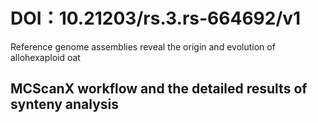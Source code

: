 # DOI：10.21203/rs.3.rs-664692/v1
Reference genome assemblies reveal the origin and evolution of allohexaploid oat

## MCScanX workflow and the detailed results of synteny analysis
